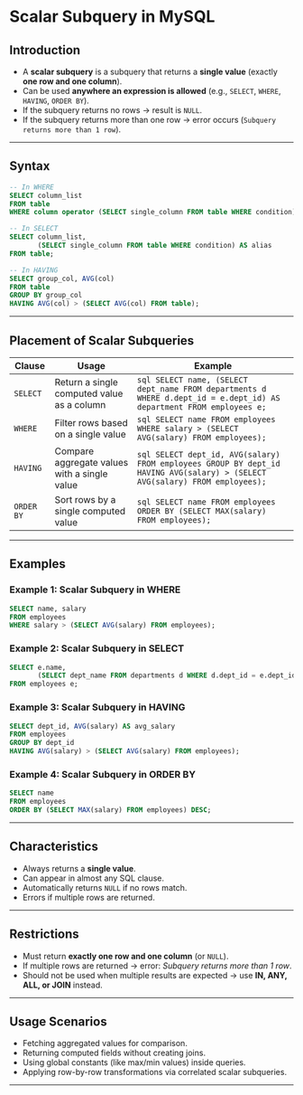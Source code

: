 

# Scalar Subquery in MySQL

## Introduction

* A **scalar subquery** is a subquery that returns a **single value** (exactly **one row and one column**).
* Can be used **anywhere an expression is allowed** (e.g., `SELECT`, `WHERE`, `HAVING`, `ORDER BY`).
* If the subquery returns no rows → result is `NULL`.
* If the subquery returns more than one row → error occurs (`Subquery returns more than 1 row`).

---

## Syntax

```sql
-- In WHERE
SELECT column_list
FROM table
WHERE column operator (SELECT single_column FROM table WHERE condition);

-- In SELECT
SELECT column_list,
       (SELECT single_column FROM table WHERE condition) AS alias
FROM table;

-- In HAVING
SELECT group_col, AVG(col)
FROM table
GROUP BY group_col
HAVING AVG(col) > (SELECT AVG(col) FROM table);
```

---

## Placement of Scalar Subqueries

| **Clause** | **Usage**                                    | **Example**                                                                                                                  |
| ---------- | -------------------------------------------- | ---------------------------------------------------------------------------------------------------------------------------- |
| `SELECT`   | Return a single computed value as a column   | `sql SELECT name, (SELECT dept_name FROM departments d WHERE d.dept_id = e.dept_id) AS department FROM employees e; `        |
| `WHERE`    | Filter rows based on a single value          | `sql SELECT name FROM employees WHERE salary > (SELECT AVG(salary) FROM employees); `                                        |
| `HAVING`   | Compare aggregate values with a single value | `sql SELECT dept_id, AVG(salary) FROM employees GROUP BY dept_id HAVING AVG(salary) > (SELECT AVG(salary) FROM employees); ` |
| `ORDER BY` | Sort rows by a single computed value         | `sql SELECT name FROM employees ORDER BY (SELECT MAX(salary) FROM employees); `                                              |

---

## Examples

### Example 1: Scalar Subquery in WHERE

```sql
SELECT name, salary
FROM employees
WHERE salary > (SELECT AVG(salary) FROM employees);
```

### Example 2: Scalar Subquery in SELECT

```sql
SELECT e.name,
       (SELECT dept_name FROM departments d WHERE d.dept_id = e.dept_id) AS department
FROM employees e;
```

### Example 3: Scalar Subquery in HAVING

```sql
SELECT dept_id, AVG(salary) AS avg_salary
FROM employees
GROUP BY dept_id
HAVING AVG(salary) > (SELECT AVG(salary) FROM employees);
```

### Example 4: Scalar Subquery in ORDER BY

```sql
SELECT name
FROM employees
ORDER BY (SELECT MAX(salary) FROM employees) DESC;
```

---

## Characteristics

* Always returns a **single value**.
* Can appear in almost any SQL clause.
* Automatically returns `NULL` if no rows match.
* Errors if multiple rows are returned.

---

## Restrictions

* Must return **exactly one row and one column** (or `NULL`).
* If multiple rows are returned → error: *Subquery returns more than 1 row*.
* Should not be used when multiple results are expected → use **IN, ANY, ALL, or JOIN** instead.

---

## Usage Scenarios

* Fetching aggregated values for comparison.
* Returning computed fields without creating joins.
* Using global constants (like max/min values) inside queries.
* Applying row-by-row transformations via correlated scalar subqueries.

---

